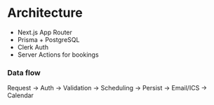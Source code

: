 # Architecture
- Next.js App Router
- Prisma + PostgreSQL
- Clerk Auth
- Server Actions for bookings


### Data flow
Request -> Auth -> Validation -> Scheduling -> Persist -> Email/ICS -> Calendar
